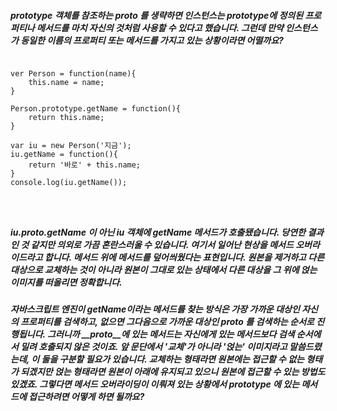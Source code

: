 ##### prototype 객체를 참조하는 __proto__ 를 생략하면 인스턴스는 prototype에 정의된 프로퍼티나 메서드를 마치 자신의 것처럼 사용할 수 있다고 했습니다. 그런데 만약 인스턴스가 동일한 이름의 프로퍼티 또는 메서드를 가지고 있는 상황이라면 어떨까요? 

<pre>
<code>
ver Person = function(name){
    this.name = name;
}

Person.prototype.getName = function(){
    return this.name;
}

var iu = new Person('지금');
iu.getName = function(){
    return '바로' + this.name;
}
console.log(iu.getName());
</pre>
</code>

##### iu.__proto__.getName 이 아닌 iu 객체에 getName 메서드가 호출됐습니다. 당연한 결과인 것 같지만 의외로 가끔 혼란스러울 수 있습니다. 여기서 일어난 현상을 메서드 오버라이드라고 합니다. 메서드 위에 메서드를 덮어씌웠다는 표현입니다. 원본을 제거하고 다른 대상으로 교체하는 것이 아니라 원본이 그대로 있는 상태에서 다른 대상을 그 위에 얹는 이미지를 떠올리면 정확합니다. 

##### 자바스크립트 엔진이 getName이라는 메서드를 찾는 방식은 가장 가까운 대상인 자신의 프로퍼티를 검색하고, 없으면 그다음으로 가까운 대상인 __proto__ 를 검색하는 순서로 진행됩니다. 그러니까 __proto__에 있는 메서드는 자신에게 있는 메서드보다 검색 순서에서 밀려 호출되지 않은 것이죠. 앞 문단에서 '교체'가 아니라 '얹는' 이미지라고 말씀드렸는데, 이 둘을 구분할 필요가 있습니다. 교체하는 형태라면 원본에는 접근할 수 없는 형태가 되겠지만 얹는 형태라면 원본이 아래에 유지되고 있으니 원본에 접근할 수 있는 방법도 있겠죠. 그렇다면 메서드 오버라이딩이 이뤄져 있는 상황에서 prototype 에 있는 메서드에 접근하려면 어떻게 하면 될까요? 
